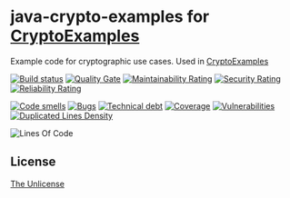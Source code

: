 # java-crypto-examples for [CryptoExamples](https://www.cryptoexamples.com)

Example code for cryptographic use cases. Used in [CryptoExamples](https://github.com/cryptoexamples/CryptoExamples)

[![Build status](https://travis-ci.org/SonarSource/sq-com_example_java-gradle-travis.svg?branch=master)](https://travis-ci.org/SonarSource/sq-com_example_java-gradle-travis) 
[![Quality Gate](https://sonarcloud.io/api/project_badges/measure?project=java-crypto-examples&metric=alert_status)](https://sonarcloud.io/dashboard?id=java-crypto-examples)
[![Maintainability Rating](https://sonarcloud.io/api/project_badges/measure?project=java-crypto-examples&metric=sqale_rating)](https://sonarcloud.io/component_measures?id=java-crypto-examples&metric=sqale_rating)
[![Security Rating](https://sonarcloud.io/api/project_badges/measure?project=java-crypto-examples&metric=security_rating)](https://sonarcloud.io/component_measures?id=java-crypto-examples&metric=security_rating)
[![Reliability Rating](https://sonarcloud.io/api/project_badges/measure?project=java-crypto-examples&metric=reliability_rating)](https://sonarcloud.io/component_measures?id=java-crypto-examples&metric=reliability_rating)

[![Code smells](https://sonarcloud.io/api/project_badges/measure?project=java-crypto-examples&metric=code_smells)](https://sonarcloud.io/component_measures?id=java-crypto-examples&metric=code_smells)
[![Bugs](https://sonarcloud.io/api/project_badges/measure?project=java-crypto-examples&metric=bugs)](https://sonarcloud.io/component_measures?id=java-crypto-examples&metric=bugs)
[![Technical debt](https://sonarcloud.io/api/project_badges/measure?project=java-crypto-examples&metric=sqale_index)](https://sonarcloud.io/component_measures?id=java-crypto-examples&metric=sqale_index)
[![Coverage](https://sonarcloud.io/api/project_badges/measure?project=java-crypto-examples&metric=coverage)](https://sonarcloud.io/component_measures?id=java-crypto-examples&metric=coverage)
[![Vulnerabilities](https://sonarcloud.io/api/project_badges/measure?project=java-crypto-examples&metric=vulnerabilities)](https://sonarcloud.io/component_measures?id=java-crypto-examples&metric=vulnerabilities)
[![Duplicated Lines Density](https://sonarcloud.io/api/project_badges/measure?project=java-crypto-examples&metric=duplicated_lines_density)](https://sonarcloud.io/component_measures?id=java-crypto-examples&metric=duplicated_lines_density)

![Lines Of Code](https://sonarcloud.io/api/project_badges/measure?project=java-crypto-examples&metric=ncloc)

## License

[The Unlicense](LICENSE)
